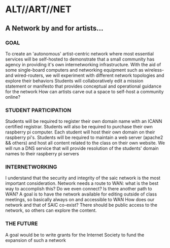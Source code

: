 # ALT//ART//NET

## A Network by and for artists...

### GOAL

To create an 'autonomous' artist-centric network where most essential services will be self-hosted to demonstrate that a small community has agency in providing it's own internetworking infrastructure.
With the aid of some single-board computers and networking equipment such as wireless- and wired-routers, we will experiment with different network topologies and explore their behaviors
Students will collaboratively edit a mission statement or manifesto that provides conceptual and operational guidance for the network
How can artists carve out a space to self-host a community online?

### STUDENT PARTICIPATION

Students will be required to register their own domain name with an ICANN certified registrar.
Students will also be required to purchase their own raspberry pi computer.
Each student will host their own domain on their raspberry pi's.
Students will be required to maintain a web server (apache2 && others) and host all content related to the class on their own website.
We will run a DNS service that will provide resolution of the students' domain names to their raspberry pi servers

### INTERNETWORKING

I understand that the security and integrity of the saic network is the most important consideration.
Network needs a route to WAN: what is the best way to accomplish this?
Do we even connect? Is there another path to WAN?
A goal is to have the network available for editing outside of class meetings, so basically always on and accessible to WAN
How does our network and that of SAIC co-exist?
There should be public access to the network, so others can explore the content.


### THE FUTURE

A goal would be to write grants for the Internet Society to fund the expansion of such a network
